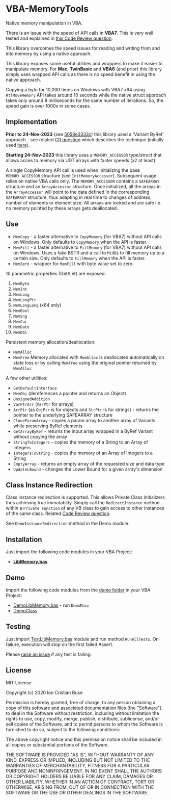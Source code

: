 # VBA-MemoryTools
Native memory manipulation in VBA.

There is an issue with the speed of API calls in **VBA7**. This is very well tested and explained in [this Code Review question](https://codereview.stackexchange.com/questions/270258/evaluate-performance-of-dll-calls-from-vba).

This library overcomes the speed issues for reading and writing from and into memory by using a native approach.

This library exposes some useful utilities and wrappers to make it easier to manipulate memory. For **Mac**, **TwinBasic** and **VBA6** (and prior) this library simply uses wrapped API calls as there is no speed benefit in using the native approach.

Copying a byte for 10,000 times on Windows with VBA7 x64 using ```RtlMoveMemory``` API takes around 10 seconds while the native struct approach takes only around 8 milliseconds for the same number of iterations. So, the speed gain is over 1000x in some cases.

## Implementation

**Prior to 24-Nov-2023** (see [5058e3333c](https://github.com/cristianbuse/VBA-MemoryTools/tree/5058e3333c5695291984cdfd2750e3ff61f27823)) this library used a 'Variant ByRef' approach - see related [CR question](https://codereview.stackexchange.com/questions/252659/fast-native-memory-manipulation-in-vba) which describes the technique (initially used [here](https://codereview.stackexchange.com/a/249125/227582)).

**Starting 24-Nov-2023** this library uses a ```MEMORY_ACCESSOR``` type/struct that allows acces to memory via UDT arrays with faster speeds (x2 at least).

A single CopyMemory API call is used when initializing the base ```MEMORY_ACCESSOR``` structure (see ```InitMemoryAccessor```). Subsequent usage relies on native VBA calls only.
The ```MEMORY_ACCESSOR``` contains a ```SAFEARRAY``` structure and an ```ArrayAccessor``` structure. Once initialized, all the arrays in the ```ArrayAccessor``` will point to the data defined in the corresponding ```SAFEARRAY``` structure, thus adapting in real time to changes of address, number of elements or element size. All arrays are locked and are safe i.e. no memory pointed by these arrays gets deallocated.

## Use
- ```MemCopy``` - a faster alternative to ```CopyMemory``` (for VBA7) without API calls on Windows. Only defaults to ```CopyMemory``` when the API is faster.  
- ```MemFill``` - a faster alternative to ```FillMemory``` (for VBA7) without API calls on Windows. Uses a fake BSTR and a call to ```MidB$``` to fill memory up to a certain size. Only defaults to ```FillMemory``` when the API is faster.  
- ```MemZero``` - wrapper for ```MemFill``` with byte value set to zero.

10 parametric properties (Get/Let) are exposed:
 01. ```MemByte```
 02. ```MemInt```
 03. ```MemLong```
 04. ```MemLongPtr```
 05. ```MemLongLong``` (x64 only)
 06. ```MemBool```
 07. ```MemSng``` 
 08. ```MemCur```
 09. ```MemDate```
 10. ```MemDbl```
 
Persistent memory allocation/deallocation:
 - ```MemAlloc```
 - ```MemFree```
Memory allocated with ```MemAlloc``` is deallocated automatically on state loss or by calling ```MemFree``` using the original pointer returned by ```MemAlloc```

A few other utilities:
 - ```GetDefaultInterface```
 - ```MemObj``` (dereferences a pointer and returns an Object)
 - ```UnsignedAddition```
 - ```VarPtrArr``` (```VarPtr``` for arrays)
 - ```ArrPtr``` (as ```ObjPtr``` is for objects and ```StrPtr``` is for strings) - returns the pointer to the underlying SAFEARRAY structure
 - ```CloneParamArray``` - copies a param array to another array of Variants while preserving ByRef elements
 - ```GetArrayByRef``` - returns the input array wrapped in a ByRef Variant without copying the array
 - ```StringToIntegers``` - copies the memory of a String to an Array of Integers
 - ```IntegersToString``` - copies the memory of an Array of Integers to a String 
 - ```EmptyArray``` - returns an empty array of the requested size and data type
 - ```UpdateLBound``` - changes the Lower Bound for a given array's dimension

## Class Instance Redirection

Class instance redirection is supported. This allows Private Class Initializers thus achieving true immutabilty.
Simply call the ```RedirectInstance``` method within a ```Private Function``` of any VB class to gain access to other instances of the same class.
Related [Code Review question](https://codereview.stackexchange.com/questions/253233/private-vba-class-initializer-called-from-factory-2).

See ```DemoInstanceRedirection``` method in the Demo module.

## Installation
Just import the following code modules in your VBA Project:
* [**LibMemory.bas**](https://github.com/cristianbuse/VBA-MemoryTools/blob/master/src/LibMemory.bas)

## Demo
Import the following code modules from the [demo folder](https://github.com/cristianbuse/VBA-MemoryTools/blob/master/src/Demo) in your VBA Project:
* [DemoLibMemory.bas](https://github.com/cristianbuse/VBA-MemoryTools/blob/master/src/Demo/DemoLibMemory.bas) - run ```DemoMain```
* [DemoClass](https://github.com/cristianbuse/VBA-MemoryTools/blob/master/src/Demo/DemoClass.cls)

## Testing
Just import [TestLibMemory.bas](https://github.com/cristianbuse/VBA-MemoryTools/blob/master/src/Test/TestLibMemory.bas) module and run method ```RunAllTests```. On failure, execution will stop on the first failed Assert.

Please [raise an issue](https://github.com/cristianbuse/VBA-MemoryTools/issues/new) if any test is failing.

## License
MIT License

Copyright (c) 2020 Ion Cristian Buse

Permission is hereby granted, free of charge, to any person obtaining a copy of this software and associated documentation files (the "Software"), to deal in the Software without restriction, including without limitation the rights to use, copy, modify, merge, publish, distribute, sublicense, and/or sell copies of the Software, and to permit persons to whom the Software is furnished to do so, subject to the following conditions:

The above copyright notice and this permission notice shall be included in all copies or substantial portions of the Software.

THE SOFTWARE IS PROVIDED "AS IS", WITHOUT WARRANTY OF ANY KIND, EXPRESS OR IMPLIED, INCLUDING BUT NOT LIMITED TO THE WARRANTIES OF MERCHANTABILITY, FITNESS FOR A PARTICULAR PURPOSE AND NONINFRINGEMENT. IN NO EVENT SHALL THE AUTHORS OR COPYRIGHT HOLDERS BE LIABLE FOR ANY CLAIM, DAMAGES OR OTHER LIABILITY, WHETHER IN AN ACTION OF CONTRACT, TORT OR OTHERWISE, ARISING FROM, OUT OF OR IN CONNECTION WITH THE SOFTWARE OR THE USE OR OTHER DEALINGS IN THE SOFTWARE.
